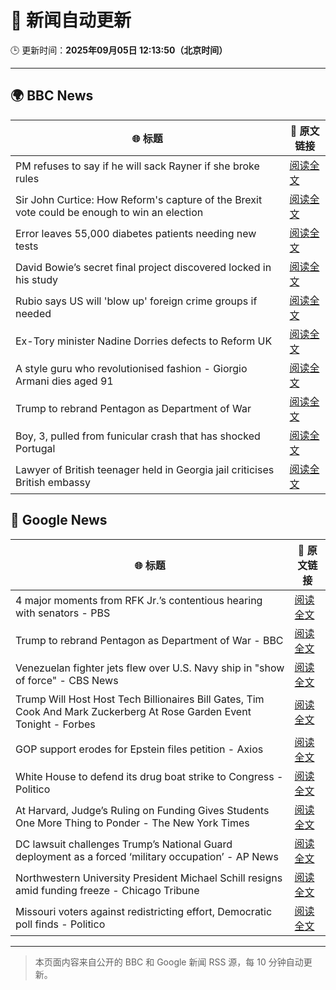 # 🧠 新闻自动更新

🕒 更新时间：**2025年09月05日 12:13:50（北京时间）**

---

## 🌍 BBC News

| 🌐 标题 | 🔗 原文链接 |
|--------|-------------|
| PM refuses to say if he will sack Rayner if she broke rules | [阅读全文](https://www.bbc.com/news/articles/ce321d2n45vo?at_medium=RSS&at_campaign=rss) |
| Sir John Curtice: How Reform's capture of the Brexit vote could be enough to win an election | [阅读全文](https://www.bbc.com/news/articles/cwy853rj2kzo?at_medium=RSS&at_campaign=rss) |
| Error leaves 55,000 diabetes patients needing new tests | [阅读全文](https://www.bbc.com/news/articles/c4g7d3w7gdlo?at_medium=RSS&at_campaign=rss) |
| David Bowie’s secret final project discovered locked in his study | [阅读全文](https://www.bbc.com/news/articles/c3dpdpvj083o?at_medium=RSS&at_campaign=rss) |
| Rubio says US will 'blow up' foreign crime groups if needed | [阅读全文](https://www.bbc.com/news/articles/cx23nzwjnwwo?at_medium=RSS&at_campaign=rss) |
| Ex-Tory minister Nadine Dorries defects to Reform UK | [阅读全文](https://www.bbc.com/news/articles/cj9zld87y1go?at_medium=RSS&at_campaign=rss) |
| A style guru who revolutionised fashion - Giorgio Armani dies aged 91 | [阅读全文](https://www.bbc.com/news/articles/c90z02n04nwo?at_medium=RSS&at_campaign=rss) |
| Trump to rebrand Pentagon as Department of War | [阅读全文](https://www.bbc.com/news/articles/cgr9r4qr0ppo?at_medium=RSS&at_campaign=rss) |
| Boy, 3, pulled from funicular crash that has shocked Portugal | [阅读全文](https://www.bbc.com/news/articles/cgrqj7ydr0ko?at_medium=RSS&at_campaign=rss) |
| Lawyer of British teenager held in Georgia jail criticises British embassy | [阅读全文](https://www.bbc.com/news/articles/cvg43xxerlvo?at_medium=RSS&at_campaign=rss) |

## 📰 Google News

| 🌐 标题 | 🔗 原文链接 |
|--------|-------------|
| 4 major moments from RFK Jr.’s contentious hearing with senators - PBS | [阅读全文](https://news.google.com/rss/articles/CBMiowFBVV95cUxQUDR0azAtd05abUk2Y09SU3FVMVBSMWJEc1kxS3djc3pDUndGMURmOFpVZ1hEMlBWZlhXbG43emVQdmFwOHp3YlQyR29nWXpvWHprSTIzQ24wcnR4OVc3WFFoWVlGNWxETjR3ZkNnY3ZhcWQxTjhKSjVYdVE3YlRhcEdYU0dlMnRyRnl1eXNJUDNqelBudWExd2hLT0lNLVI2UTA00gGoAUFVX3lxTE1hTFBMTWhIOGFPbjlsN1BLQWtCNnQ2SlN4ZE8zM0xjY1ZDNnhYbGFqTDBLYTl2anBsaldGT2dWX3lBd1JKNkhIdDI0TGp0b29DeDdIV1ZRRFktWDZyVzZ6U0M2RFdhZ0ZCdHVDeGYzYk1UcG55cDZEeE9XTUtIVmZ0TnNvbHRBMmlnbXo2cTA5SGxPcDRjdUdOa29hOEZBckZESHdWQ2dxbw?oc=5) |
| Trump to rebrand Pentagon as Department of War - BBC | [阅读全文](https://news.google.com/rss/articles/CBMiWkFVX3lxTE1ONnBHX3dFaTlQNE1wT1ptR0VuV19NV3RJRWZjeVYtbVFRYUlTeEdHSmltcEFCOVZsamlNZi02dl81cW1pdVA2MzVCNkp2VllKM3ZXeHgwaDIxZ9IBX0FVX3lxTE4tTUhlLTNDZDRtR3hPakJBLVB6cTJPMnhieGFpdGRRY3R5eHAxUFpmVldNdVdoYUEyYnJkRm5SaENselVkRkhGOVBHNS1jcWZuRUJjYWo0Y3NKbUFvU3lF?oc=5) |
| Venezuelan fighter jets flew over U.S. Navy ship in "show of force" - CBS News | [阅读全文](https://news.google.com/rss/articles/CBMigAFBVV95cUxPRXhVSUFHdEJMWjR5Q3AzTkdHVEVBV3hBZE85Z2FjdGlIdUtIQXVDQlV4NHZlbUJQaldXYTk5TGlMb0VycHRoTVVIUTljV3FDblZKdmFwTTF6NWVHbFloS21YcjlHTjNHQUE5R1hMcGNHSHZSQl9mVnR1QXAzbnVMWNIBhgFBVV95cUxOc3lpQ2FLdjB5c3dEODFTSnRORVZWNXpGS1cwaHhXaGs0cFBpQkxuWU5sUEl3Sll3Yk45OHhFanA0YmFqbDBraUx0U3B0clRRdWI1Q3B3c2dxbVVyUnY5MjctQkZSU2NVOW5MOWxZS1JxaWZGeU9hbEtPZGNIUWV0dVVEdGRXUQ?oc=5) |
| Trump Will Host Host Tech Billionaires Bill Gates, Tim Cook And Mark Zuckerberg At Rose Garden Event Tonight - Forbes | [阅读全文](https://news.google.com/rss/articles/CBMi7gFBVV95cUxOb3l6VnhHM0NQdDhKelJUSjZ6MC0xMzdtaU9WdFZzSFZBWUZJYm5UeDR1cU8yZWdzVFhXbmp2b19qcHExdTJFLWZ0TVc3cDRiLXdkZ1M5QXdkU05jX2RORDA5cUpOTGNuUE5TMGhHRjJ2YnlFcnRxcVlNZWZSS3ZUdGttaVAwRXBZMXZQT1dKejdFRVZCNHhhQmg4d0M5bXpsZTFuYVRXYkNhVktNZEpQUXFiSGtqSGVWZHZ2ZFVyU2dfWWFiS2RReHplMWJ6RXNTSkhrZXFYS0pxMzZrMTVYUzVfd2QxbkgyTHJuMjZ3?oc=5) |
| GOP support erodes for Epstein files petition - Axios | [阅读全文](https://news.google.com/rss/articles/CBMifkFVX3lxTE1XemhCQkdGdHpzaWlybGV0S185MXRMRFNrY1pyT291Rkk0LVFsOUZKRGtJSmZXMW1oZGZpa2owSUFCZjByWVdpaHY3QzZteFJmNkJrTFVCRWdVY3hjOGpuNVMyQ2Z4aEFOVjgwQ0xFZjZIV3RfRXY5VUxKd3g3dw?oc=5) |
| White House to defend its drug boat strike to Congress - Politico | [阅读全文](https://news.google.com/rss/articles/CBMilAFBVV95cUxOYzJvbTNIdW1TbXFBdGhTdDUwb1g4Tkowc05QbmEwdlVtTDg5Y2ZCM29LZVpRVXJRMWtMZ0JIcHdpbjNiVkxOSU1VRk9BVzJVWUQzSUxSNGt0RTF1Ym9pNXVCbm0zak1BQWd1YkMyeHZWRUV5eVNxeUc1Y0k5ek82MjUwczA2bHo1REtSZWttV25ob1BS?oc=5) |
| At Harvard, Judge’s Ruling on Funding Gives Students One More Thing to Ponder - The New York Times | [阅读全文](https://news.google.com/rss/articles/CBMijgFBVV95cUxNUGRPUkFKOE1oVnUxLUpCWnRYdGx5b2YteEVmUXVZNGtvaXp1TnBiSWxFa3N6Yi1NYlJTZkY1RHFoejR4V0lCVEJCOEMxYWZ6clQ3SnAwVElZZUR5U3lQODBURy1WWkpnVEVOTEFmcnpqVnVDVHpFWGNHOU1ISEtFVlZ0eEdJM3A1YmxoMW9n?oc=5) |
| DC lawsuit challenges Trump’s National Guard deployment as a forced ‘military occupation’ - AP News | [阅读全文](https://news.google.com/rss/articles/CBMiuwFBVV95cUxPcWhRQmxLRjhXQ0VzUTRxTGpPdmRkTnJXUm5LQm9qdzhKcDhDeUZVeW0welg3VkJqZzctTDV4dmFZbDV4Wk1yeHFHM0plcWdsNTlTeGpXcXQwb01velY1SlQyZ0hsSXM0U1BZTXF6MFRpQkVlZkt2cEdweTFubmJZanFMSnladDVPMlUyRFMzbi11UGp1RTVvTTBWalZFbWNhaVk5bVhLbnBZVDZMR3VwaUhnWU1hNU9UWHJz?oc=5) |
| Northwestern University President Michael Schill resigns amid funding freeze - Chicago Tribune | [阅读全文](https://news.google.com/rss/articles/CBMijAFBVV95cUxQOURLVEs3My1nTGhVU002djFGX0dXQ090UWI4T0NXOUxOcGNkQk01TGNJMlh2QWU2cldBcURjUTNZRVoxdmp3eEdnaDhLaVJBT2gxSDU4dFFKVGdfc0VsUGJJMzdjc3VmZEZuMmpSX2N0bkMzR3J6enlTNTVtYkRyZlVGdlAycDhKbXlSXw?oc=5) |
| Missouri voters against redistricting effort, Democratic poll finds - Politico | [阅读全文](https://news.google.com/rss/articles/CBMipwFBVV95cUxQX1lGZHVCOUtfZlhDNjUxajVMeWZUZmJzRW1TWWJTUjRmaDhyYnlfLU9zZG9uOHJuVUo0TER1UmVjQmF4NVNfZFhHWVU2MFZTVUtzY2NYYTFpTDhwOURsVVhDeGtrZVJtUkhMdnlSdTRyQXZWa2UzMGdwVFpuLWd5MmdCMldoWXdWTHE2a3U0X1pZM3ZqUFpESVppX05ZQmpQVm81aGhscw?oc=5) |

---
> 本页面内容来自公开的 BBC 和 Google 新闻 RSS 源，每 10 分钟自动更新。